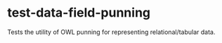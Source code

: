 # test-data-field-punning
Tests the utility of OWL punning for representing relational/tabular data.
